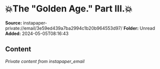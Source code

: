 # 💥The "Golden Age." Part III.💥

**Source:** instapaper-private://email/3e59ed439a7ba2994c1b20b964553d97/
**Folder:** Unread
**Added:** 2024-05-05T08:16:43




## Content
*Private content from instapaper_email*
